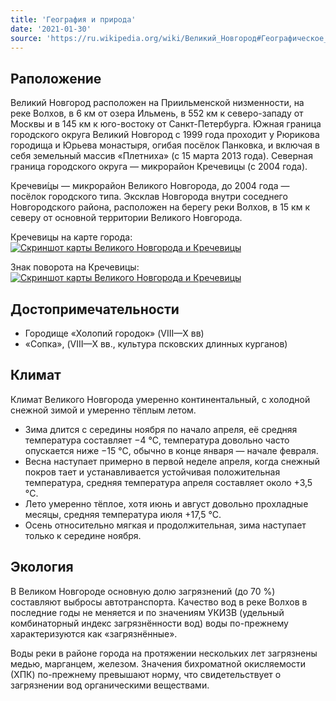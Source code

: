 ```yaml
---
title: 'География и природа'
date: '2021-01-30'
source: 'https://ru.wikipedia.org/wiki/Великий_Новгород#Географическое_положение'
---
```


## Раположение

Великий Новгород расположен на Приильменской низменности, на реке Волхов, в 6 км от озера Ильмень, в 552 км к
северо-западу от Москвы и в 145 км к юго-востоку от Санкт-Петербурга.
Южная граница городского округа Великий Новгород с 1999 года проходит у Рюрикова городища и Юрьева монастыря, огибая
посёлок Панковка, и включая в себя земельный массив «Плетниха»
(с 15 марта 2013 года).
Северная граница городского округа — микрорайон Кречевицы (с 2004 года).

Кречеви́цы — микрорайон Великого Новгорода, до 2004 года — посёлок городского типа.
Эксклав Новгорода внутри соседнего Новгородского района, расположен на берегу реки Волхов, в 15 км к северу от основной
территории Великого Новгорода.

Кречевицы на карте города:
<a href="https://yandex.ru/maps/24/veliky-novgorod/?l=mrc&ll=31.336527%2C58.576530&mode=routes&rtext=58.531133%2C31.270265~58.614592%2C31.402420&rtt=auto&ruri=~&z=12">
<img
src="../images/yandex-map-vnov-krechevici.png"
alt="Скриншот карты Великого Новгорода и Кречевицы"
loading="lazy" />
</a>

Знак поворота на Кречевицы:
<a href="https://yandex.ru/maps/24/veliky-novgorod/?l=stv%2Csta&ll=31.323177%2C58.594922&panorama%5Bdirection%5D=29.039678%2C-2.722335&panorama%5Bfull%5D=true&panorama%5Bpoint%5D=31.307612%2C58.599600&panorama%5Bspan%5D=37.909176%2C15.000000&z=15">
<img
src="../images/yamap-turn-to-krechevitsy.png"
alt="Скриншот карты Великого Новгорода и Кречевицы"
loading="lazy" />
</a>

## Достопримечательности

- Городище «Холопий городок» (VIII—X вв)
- «Сопка», (VIII—X вв., культура псковских длинных курганов)

## Климат

Климат Великого Новгорода умеренно континентальный, с холодной снежной зимой и умеренно тёплым летом.

- Зима длится с середины ноября по начало апреля, её средняя температура составляет −4 °C, температура довольно часто
  опускается ниже −15 °C, обычно в конце января — начале февраля.
- Весна наступает примерно в первой неделе апреля, когда снежный покров тает и устанавливается устойчивая положительная
  температура, средняя температура апреля составляет около +3,5 °C.
- Лето умеренно тёплое, хотя июнь и август довольно прохладные месяцы, средняя температура июля +17,5 °C.
- Осень относительно мягкая и продолжительная, зима наступает только к середине ноября.

## Экология

В Великом Новгороде основную долю загрязнений (до 70 %) составляют выбросы автотранспорта.
Качество вод в реке Волхов в последние годы не меняется и по значениям УКИЗВ (удельный комбинаторный индекс
загрязнённости вод) воды по-прежнему характеризуются как «загрязнённые».

Воды реки в районе города на протяжении нескольких лет загрязнены медью, марганцем, железом.
Значения бихроматной окисляемости (ХПК) по-прежнему превышают норму, что свидетельствует о загрязнении вод органическими
веществами.

